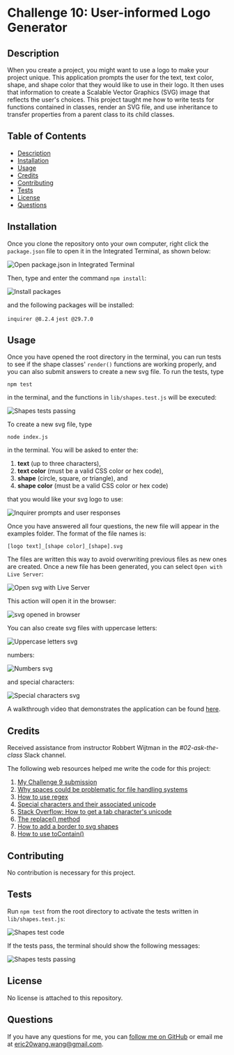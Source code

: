 # Challenge 10: User-informed Logo Generator

## Description
When you create a project, you might want to use a logo to make your project unique. This application prompts the user for the text, text color, shape, and shape color that they would like to use in their logo. It then uses that information to create a Scalable Vector Graphics (SVG) image that reflects the user's choices. This project taught me how to write tests for functions contained in classes, render an SVG file, and use inheritance to transfer properties from a parent class to its child classes.

## Table of Contents
- [Description](#description)
- [Installation](#installation)
- [Usage](#usage)
- [Credits](#credits)
- [Contributing](#contributing)
- [Tests](#tests)
- [License](#license)
- [Questions](#questions)

## Installation
Once you clone the repository onto your own computer, right click the `package.json` file to open it in the Integrated Terminal, as shown below:

![Open package.json in Integrated Terminal](Images/open_package_json_in_integrated_terminal.png)

Then, type and enter the command `npm install`:

![Install packages](Images/package_json_and_npm_install.png)

and the following packages will be installed:

`inquirer @8.2.4`
`jest @29.7.0`

## Usage
Once you have opened the root directory in the terminal, you can run tests to see if the shape classes' `render()` functions are working properly, and you can also submit answers to create a new svg file. To run the tests, type

`npm test`

in the terminal, and the functions in `lib/shapes.test.js` will be executed:

![Shapes tests passing](Images/shapes_test_passing.png)

To create a new svg file, type

`node index.js`

in the terminal. You will be asked to enter the:

1. **text** (up to three characters),
2. **text color** (must be a valid CSS color or hex code),
3. **shape** (circle, square, or triangle), and
4. **shape color** (must be a valid CSS color or hex code)

that you would like your svg logo to use:

![Inquirer prompts and user responses](Images/new_svg_file_successfully_created.png)

Once you have answered all four questions, the new file will appear in the examples folder. The format of the file names is:

`[logo text]_[shape color]_[shape].svg`

The files are written this way to avoid overwriting previous files as new ones are created. Once a new file has been generated, you can select `Open with Live Server`:

![Open svg with Live Server](Images/open_svg_with_live_server.png)

This action will open it in the browser:

![svg opened in browser](Images/svg_opened_in_browser.png)

You can also create svg files with uppercase letters:

![Uppercase letters svg](Images/uppercase_letters_svg.png)

numbers:

![Numbers svg](Images/numbers_svg.png)

and special characters:

![Special characters svg](Images/special_characters_svg.png)

A walkthrough video that demonstrates the application can be found [here](https://youtu.be/GhaqBli3blc).

## Credits
Received assistance from instructor Robbert Wijtman in the *#02-ask-the-class* Slack channel.

The following web resources helped me write the code for this project:

1. [My Challenge 9 submission](https://github.com/GimmeKitties711/challenge_9-user_informed_readme_generator)
2. [Why spaces could be problematic for file handling systems](https://superuser.com/questions/29111/what-technical-reasons-exist-for-not-using-space-characters-in-file-names)
3. [How to use regex](https://developer.mozilla.org/en-US/docs/Web/JavaScript/Guide/Regular_expressions)
4. [Special characters and their associated unicode](https://owasp.org/www-community/password-special-characters)
5. [Stack Overflow: How to get a tab character's unicode](https://stackoverflow.com/questions/9660987/how-to-get-a-tab-character)
6. [The replace() method](https://www.w3schools.com/jsref/jsref_replace.asp)
7. [How to add a border to svg shapes](https://www.w3schools.com/graphics/svg_polygon.asp)
8. [How to use toContain()](https://jestjs.io/docs/expect#tocontainitem)

## Contributing
No contribution is necessary for this project.

## Tests
Run `npm test` from the root directory to activate the tests written in `lib/shapes.test.js`:

![Shapes test code](Images/shapes_test_code.png)

If the tests pass, the terminal should show the following messages:

![Shapes tests passing](Images/shapes_test_passing.png)

## License
No license is attached to this repository.

## Questions
If you have any questions for me, you can [follow me on GitHub](https://github.com/GimmeKitties711) or email me at eric20wang.wang@gmail.com.
